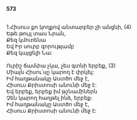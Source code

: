 **573**

\
1.Հիսուս քո կողքով անտարբեր չի անցնի, (4)\
Եթե թույլ տաս Նրան,\
Քեզ կմոտենա\
Եվ Իր սուրբ զորությամբ\
Քեզ կայցելի Նա:\
\
Ուրիշ ճամփա չկա, չես գտնի երբեք, (3)\
Միայն Հիսու՛սը կարող է փրկել:\
Իմ հաղթանակը Աստծո մեջ է,\
Հիսուս Քրիստոսի անունի մեջ է:\
Եվ երբեք, երբեք իմ թշնամիներն\
Չեն կարող հաղթել ինձ, երբեք:\
Իմ հաղթանակը Աստծո մեջ է,\
Հիսուս Քրիստոսի անունի մեջ է:
